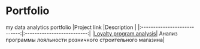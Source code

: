 # Portfolio
my data analytics portfolio
|Project link                  |Description                 |
|:----------------------------:|:--------------------------:|
|[Loyalty program analysis](https://github.com/Snowbird-fly/Portfolio/tree/main/Loyalty_program](https://github.com/Snowbird-fly/Portfolio/blob/main/Loyalty_program/loyalty_program_analysis.ipynb)https://github.com/Snowbird-fly/Portfolio/blob/main/Loyalty_program/loyalty_program_analysis.ipynb)| Анализ программы лояльности розничного строительного магазина|
